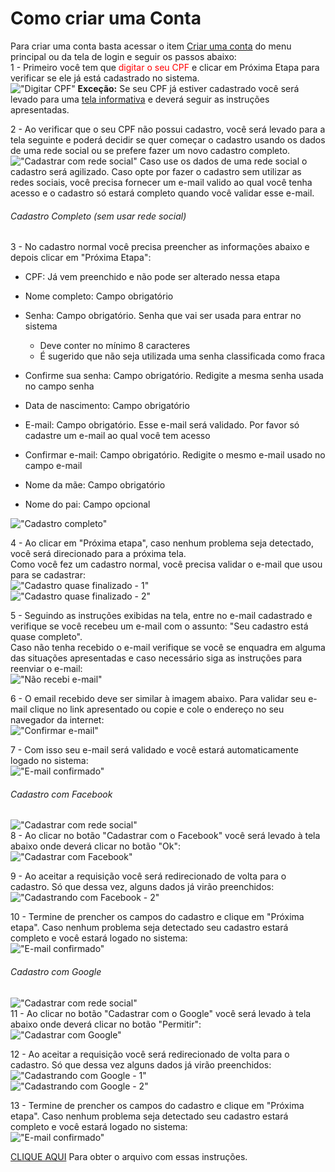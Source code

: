 # Como criar uma Conta  

Para criar uma conta basta acessar o item [Criar uma conta](https://acessocidadao.es.gov.br/Conta/Criar) do menu principal ou da tela de login e seguir os passos abaixo:  
1 - Primeiro você tem que <span style="color:red">digitar o seu CPF</span> e clicar em Próxima Etapa para verificar se ele já está cadastrado no sistema.  
!["Digitar CPF"](../_images/Criar1.png)
**Exceção:** Se seu CPF já estiver cadastrado você será levado para uma [tela informativa](https://acessocidadao.es.gov.br/Informacoes/CriarConta#) 
e deverá seguir as instruções apresentadas.  

2 - Ao verificar que o seu CPF não possui cadastro, você será levado para a tela seguinte e poderá decidir se quer começar o cadastro usando os dados de uma rede social ou 
se prefere fazer um novo cadastro completo.  
!["Cadastrar com rede social"](../_images/Criar2.png)
Caso use os dados de uma rede social o cadastro será agilizado. Caso opte por fazer o cadastro sem utilizar as redes sociais, você precisa fornecer um e-mail 
valido ao qual você tenha acesso e o cadastro só estará completo quando você validar esse e-mail.  

###### Cadastro Completo (sem usar rede social)  
3 - No cadastro normal você precisa preencher as informações abaixo e depois clicar em "Próxima Etapa":  

- CPF: Já vem preenchido e não pode ser alterado nessa etapa

- Nome completo: Campo obrigatório
- Senha: Campo obrigatório. Senha que vai ser usada para entrar no sistema
    - Deve conter no mínimo 8 caracteres
    - É sugerido que não seja utilizada uma senha classificada como fraca
- Confirme sua senha:  Campo obrigatório. Redigite a mesma senha usada no campo senha
- Data de nascimento: Campo obrigatório
- E-mail: Campo obrigatório. Esse e-mail será validado. Por favor só cadastre um e-mail ao qual você tem acesso
- Confirmar e-mail: Campo obrigatório. Redigite o mesmo e-mail usado no campo e-mail
- Nome da mãe: Campo obrigatório
- Nome do pai: Campo opcional  

!["Cadastro completo"](../_images/Criar5.png)  

4 - Ao clicar em "Próxima etapa", caso nenhum problema seja detectado, você será direcionado para a próxima tela.  
Como você fez um cadastro normal, você precisa validar o e-mail que usou para se cadastrar:  
!["Cadastro quase finalizado - 1"](../_images/Criar9.png)  
!["Cadastro quase finalizado - 2"](../_images/Criar10.png)  

5 - Seguindo as instruções exibidas na tela, entre no e-mail cadastrado e verifique se você recebeu um e-mail com o assunto: "Seu cadastro está quase completo".  
Caso não tenha recebido o e-mail verifique se você se enquadra em alguma das situações apresentadas e caso necessário siga as instruções para reenviar o e-mail:  
!["Não recebi e-mail"](../_images/Criar11.png)  

6 - O email recebido deve ser similar à imagem abaixo. Para validar seu e-mail clique no link apresentado ou copie e cole o endereço no seu navegador da internet:  
!["Confirmar e-mail"](../_images/Criar12.png)  

7 - Com isso seu e-mail será validado e você estará automaticamente logado no sistema:  
!["E-mail confirmado"](../_images/Criar13.png)  

###### Cadastro com Facebook  
!["Cadastrar com rede social"](../_images/Criar2.png)  
8 - Ao clicar no botão "Cadastrar com o Facebook" você será levado à tela abaixo onde deverá clicar no botão "Ok":  
!["Cadastrar com Facebook"](../_images/Criar3.png)  

9 - Ao aceitar a requisição você será redirecionado de volta para o cadastro. Só que dessa vez, alguns dados já virão preenchidos:  
!["Cadastrando com Facebook - 2"](../_images/Criar8.png)  

10 - Termine de prencher os campos do cadastro e clique em "Próxima etapa". Caso nenhum problema seja detectado seu cadastro estará completo e você estará logado no sistema:  
!["E-mail confirmado"](https://acessocidadao.es.gov.br/Content/Images/ajuda/Criar16.png)  

###### Cadastro com Google  
!["Cadastrar com rede social"](../_images/Criar2.png)  
11 - Ao clicar no botão "Cadastrar com o Google" você será levado à tela abaixo onde deverá clicar no botão "Permitir":  
!["Cadastrar com Google"](../_images/Criar4.png)  

12 - Ao aceitar a requisição você será redirecionado de volta para o cadastro. Só que dessa vez alguns dados já virão preenchidos:  
!["Cadastrando com Google - 1"](../_images/Criar7.png)  
!["Cadastrando com Google - 2"](../_images/Criar8.png)  

13 - Termine de prencher os campos do cadastro e clique em "Próxima etapa". Caso nenhum problema seja detectado seu cadastro estará completo e você estará logado no sistema:  
!["E-mail confirmado"](../_images/Criar16.png)

[CLIQUE AQUI](../_extra_path/_arquivos/CriarConta.pdf) Para obter o arquivo com essas instruções.